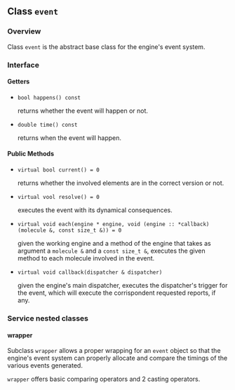 ## Class `event`

### Overview

Class `event` is the abstract base class for the engine's event system.

### Interface

#### Getters

  * `bool happens() const`

    returns whether the event will happen or not.

  * `double time() const`

    returns when the event will happen.

#### Public Methods

  * `virtual bool current() = 0`

    returns whether the involved elements are in the correct version or not.

  * `virtual vool resolve() = 0`

    executes the event with its dynamical consequences.

  * `virtual void each(engine * engine, void (engine :: *callback)(molecule &, const size_t &)) = 0`

    given the working engine and a method of the engine that takes as argument a `molecule &` and a `const size_t &`, executes the given method to each molecule involved in the event.

  * `virtual void callback(dispatcher & dispatcher)`

    given the engine's main dispatcher, executes the dispatcher's trigger for the event, which will execute the corrispondent requested reports, if any.

### Service nested classes

#### wrapper

Subclass `wrapper` allows a proper wrapping for an `event` object so that the engine's event system can properly allocate and compare the timings of the various events generated.

`wrapper` offers basic comparing operators and 2 casting operators.